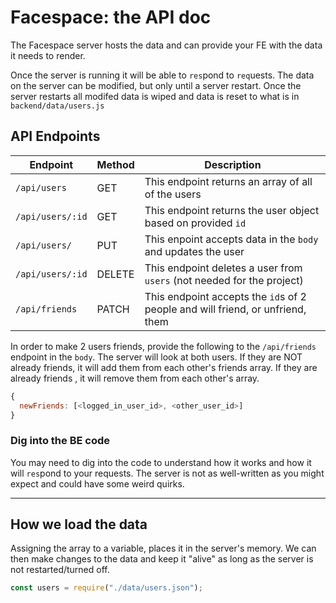 # Facespace: the API doc

The Facespace server hosts the data and can provide your FE with the data it needs to render.

Once the server is running it will be able to `res`pond to `req`uests. The data on the server can be modified, but only until a server restart. Once the server restarts all modifed data is wiped and data is reset to what is in `backend/data/users.js`

## API Endpoints

| Endpoint         | Method | Description                                                                    |
| ---------------- | ------ | ------------------------------------------------------------------------------ |
| `/api/users`     | GET    | This endpoint returns an array of all of the users                             |
| `/api/users/:id` | GET    | This endpoint returns the user object based on provided `id`                   |
| `/api/users/`    | PUT    | This enpoint accepts data in the `body` and updates the user                   |
| `/api/users/:id` | DELETE | This endpoint deletes a user from `users` (not needed for the project)         |
| `/api/friends`   | PATCH  | This endpoint accepts the `id`s of 2 people and will friend, or unfriend, them |

In order to make 2 users friends, provide the following to the `/api/friends` endpoint in the `body`. The server will look at both users. If they are NOT already friends, it will add them from each other's friends array. If they are already friends , it will remove them from each other's array.

```js
{
  newFriends: [<logged_in_user_id>, <other_user_id>]
}
```

### Dig into the BE code

You may need to dig into the code to understand how it works and how it will `res`pond to your requests. The server is not as well-written as you might expect and could have some weird quirks.

---

## How we load the data

Assigning the array to a variable, places it in the server's memory. We can then make changes to the data and keep it "alive" as long as the server is not restarted/turned off.

```js
const users = require("./data/users.json");
```